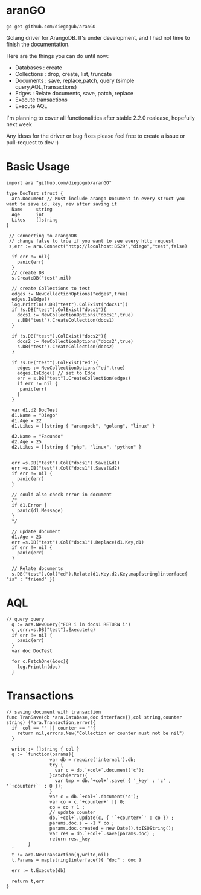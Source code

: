 aranGO
======
~~~
go get github.com/diegogub/aranGO
~~~
Golang driver for ArangoDB.
It's under development, and I had not time to finish the documentation.

Here are the things you can do until now:

  * Databases : create
  * Collections : drop, create, list, truncate
  * Documents : save, replace,patch, query (simple query,AQL,Transactions)
  * Edges : Relate documents, save, patch, replace 
  * Execute transactions
  * Execute AQL

I'm planning to cover all functionalities after stable 2.2.0 realease, hopefully next week

Any ideas for the driver or bug fixes please feel free to create a issue or pull-request to dev :)

Basic Usage
===========
~~~~
import ara "github.com/diegogub/aranGO"

type DocTest struct {
  ara.Document // Must include arango Document in every struct you want to save id, key, rev after saving it
  Name     string
  Age      int
  Likes    []string
}
~~~~
~~~
 // Connecting to arangoDB
 // change false to true if you want to see every http request
 s,err := ara.Connect("http://localhost:8529","diego","test",false) 

  if err != nil{
    panic(err)
  }
  // create DB
  s.CreateDB("test",nil)

  // create Collections to test
  edges := NewCollectionOptions("edges",true)
  edges.IsEdge()
  log.Println(s.DB("test").ColExist("docs1"))
  if !s.DB("test").ColExist("docs1"){
    docs1 := NewCollectionOptions("docs1",true)
    s.DB("test").CreateCollection(docs1)
  }

  if !s.DB("test").ColExist("docs2"){
    docs2 := NewCollectionOptions("docs2",true)
    s.DB("test").CreateCollection(docs2)
  }

  if !s.DB("test").ColExist("ed"){
    edges := NewCollectionOptions("ed",true)
    edges.IsEdge() // set to Edge
    err = s.DB("test").CreateCollection(edges)
    if err != nil {
     panic(err)
    }
  }
~~~~

~~~
  var d1,d2 DocTest
  d1.Name = "Diego"
  d1.Age = 22
  d1.Likes = []string { "arangodb", "golang", "linux" }
  
  d2.Name = "Facundo"
  d2.Age = 25
  d2.Likes = []string { "php", "linux", "python" }


  err =s.DB("test").Col("docs1").Save(&d1)
  err =s.DB("test").Col("docs1").Save(&d2)
  if err != nil {
    panic(err)
  }

  // could also check error in document
  /*
  if d1.Error {
    panic(d1.Message)
  }
  */

  // update document
  d1.Age = 23
  err =s.DB("test").Col("docs1").Replace(d1.Key,d1)
  if err != nil {
    panic(err)
  }
  
  // Relate documents
  s.DB("test").Col("ed").Relate(d1.Key,d2.Key,map[string]interface{ "is" : "friend" })
~~~

AQL
===

~~~
// query query 
  q := ara.NewQuery("FOR i in docs1 RETURN i")
  c ,err:=s.DB("test").Execute(q)
  if err != nil {
    panic(err)
  }
  var doc DocTest

  for c.FetchOne(&doc){
    log.Println(doc)
  }

~~~

Transactions
===

~~~
// saving document with transaction
func TranSave(db *ara.Database,doc interface{},col string,counter string) (*ara.Transaction,error){
  if  col == "" || counter == ""{
    return nil,errors.New("Collection or counter must not be nil")
  }

  write := []string { col }
  q := `function(params){
                var db = require('internal').db;
                try {
                  var c = db.`+col+`.document('c');
                }catch(error){
                  var tmp = db.`+col+`.save( { '_key' : 'c' , '`+counter+`' : 0 });
                }
                var c = db.`+col+`.document('c');
                var co = c.`+counter+` || 0;
                co = co + 1 ;
                // update counter
                db.`+col+`.update(c, { '`+counter+`' : co }) ;
                params.doc.s = -1 * co ;
                params.doc.created = new Date().toISOString();
                var res = db.`+col+`.save(params.doc) ;
                return res._key
        }
  `
  t := ara.NewTransaction(q,write,nil)
  t.Params = map[string]interface{}{ "doc" : doc }

  err := t.Execute(db)

  return t,err
}
~~~
